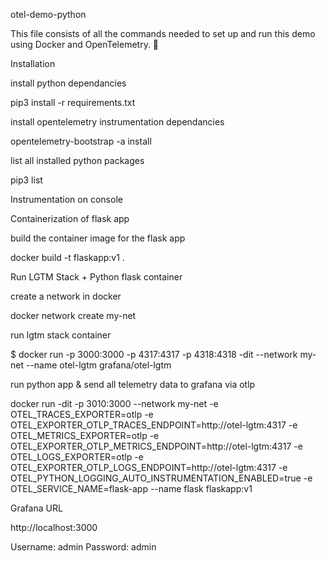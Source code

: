 otel-demo-python

This file consists of all the commands needed to set up and run this demo using Docker and OpenTelemetry. 🚀

Installation

install python dependancies

pip3 install -r requirements.txt

install opentelemetry instrumentation dependancies

opentelemetry-bootstrap -a install

list all installed python packages

pip3 list

Instrumentation on console

Containerization of flask app

build the container image for the flask app

docker build -t flaskapp:v1 .

Run LGTM Stack + Python flask container

create a network in docker

docker network create my-net

run lgtm stack container

$ docker run -p 3000:3000 -p 4317:4317 -p 4318:4318 -dit
--network my-net --name otel-lgtm grafana/otel-lgtm

run python app & send all telemetry data to grafana via otlp

docker run -dit -p 3010:3000 --network my-net
-e OTEL_TRACES_EXPORTER=otlp
-e OTEL_EXPORTER_OTLP_TRACES_ENDPOINT=http://otel-lgtm:4317
-e OTEL_METRICS_EXPORTER=otlp
-e OTEL_EXPORTER_OTLP_METRICS_ENDPOINT=http://otel-lgtm:4317
-e OTEL_LOGS_EXPORTER=otlp
-e OTEL_EXPORTER_OTLP_LOGS_ENDPOINT=http://otel-lgtm:4317
-e OTEL_PYTHON_LOGGING_AUTO_INSTRUMENTATION_ENABLED=true
-e OTEL_SERVICE_NAME=flask-app
--name flask flaskapp:v1

Grafana URL

http://localhost:3000

Username: admin Password: admin
